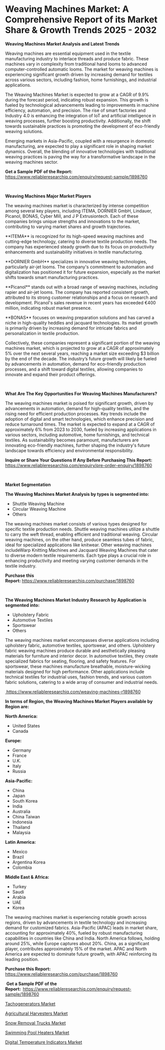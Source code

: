 <p><h1>Weaving Machines Market: A Comprehensive Report of its Market Share & Growth Trends 2025 - 2032</h1></p><p><strong>Weaving Machines Market Analysis and Latest Trends</strong></p>
<p><p>Weaving machines are essential equipment used in the textile manufacturing industry to interlace threads and produce fabric. These machines vary in complexity from traditional hand looms to advanced computer-controlled automatic looms. The market for weaving machines is experiencing significant growth driven by increasing demand for textiles across various sectors, including fashion, home furnishings, and industrial applications. </p><p>The Weaving Machines Market is expected to grow at a CAGR of 9.9% during the forecast period, indicating robust expansion. This growth is fueled by technological advancements leading to improvements in machine efficiency, automation, and precision. The rise of smart factories and Industry 4.0 is enhancing the integration of IoT and artificial intelligence in weaving processes, further boosting productivity. Additionally, the shift towards sustainable practices is promoting the development of eco-friendly weaving solutions. </p><p>Emerging markets in Asia-Pacific, coupled with a resurgence in domestic manufacturing, are expected to play a significant role in shaping market dynamics. Overall, the blending of innovative technologies with traditional weaving practices is paving the way for a transformative landscape in the weaving machines sector.</p></p>
<p><strong>Get a Sample PDF of the Report:&nbsp;</strong> <a href="https://www.reliableresearchiq.com/enquiry/request-sample/1898760?utm_campaign=104&utm_medium=2&utm_source=Github&utm_content=ia&utm_term=08042025&utm_id=weaving-machines">https://www.reliableresearchiq.com/enquiry/request-sample/1898760</a></p>
<p>&nbsp;</p>
<p><strong>Weaving Machines Major Market Players</strong></p>
<p><p>The weaving machines market is characterized by intense competition among several key players, including ITEMA, DORNIER GmbH, Lindauer, Picanol, BONAS, Cyber Mill, and J P Extrusiontech. Each of these companies brings unique strengths and innovations to the market, contributing to varying market shares and growth trajectories.</p><p>**ITEMA** is recognized for its high-speed weaving machines and cutting-edge technology, catering to diverse textile production needs. The company has experienced steady growth due to its focus on productivity enhancements and sustainability initiatives in textile manufacturing.</p><p>**DORNIER GmbH** specializes in innovative weaving technologies, particularly air-jet looms. The company's commitment to automation and digitalization has positioned it for future expansion, especially as the market shifts towards smart manufacturing practices.</p><p>**Picanol** stands out with a broad range of weaving machines, including rapier and air-jet looms. The company has reported consistent growth, attributed to its strong customer relationships and a focus on research and development. Picanol's sales revenue in recent years has exceeded €400 million, indicating robust market presence.</p><p>**BONAS** focuses on weaving preparation solutions and has carved a niche in high-quality heddles and jacquard technologies. Its market growth is primarily driven by increasing demand for intricate fabrics and personalization in textile production.</p><p>Collectively, these companies represent a significant portion of the weaving machines market, which is projected to grow at a CAGR of approximately 5% over the next several years, reaching a market size exceeding $3 billion by the end of the decade. The industry’s future growth will likely be fueled by advancements in automation, demand for eco-friendly production processes, and a shift toward digital textiles, allowing companies to innovate and expand their product offerings.</p></p>
<p>&nbsp;</p>
<p><strong>What Are The Key Opportunities For Weaving Machines Manufacturers?</strong></p>
<p><p>The weaving machines market is poised for significant growth, driven by advancements in automation, demand for high-quality textiles, and the rising need for efficient production processes. Key trends include the adoption of digital and smart technologies, which enhance precision and reduce turnaround times. The market is expected to expand at a CAGR of approximately 6% from 2023 to 2030, fueled by increasing applications in various sectors, including automotive, home furnishings, and technical textiles. As sustainability becomes paramount, manufacturers are innovating eco-friendly machines, further shaping the industry's future landscape towards efficiency and environmental responsibility.</p></p>
<p><strong>Inquire or Share Your Questions If Any Before Purchasing This Report:</strong> <a href="https://www.reliableresearchiq.com/enquiry/pre-order-enquiry/1898760?utm_campaign=104&utm_medium=2&utm_source=Github&utm_content=ia&utm_term=08042025&utm_id=weaving-machines">https://www.reliableresearchiq.com/enquiry/pre-order-enquiry/1898760</a></p>
<p>&nbsp;</p>
<p><strong>Market Segmentation</strong></p>
<p><strong>The Weaving Machines Market Analysis by types is segmented into:</strong></p>
<p><ul><li>Shuttle Weaving Machine</li><li>Circular Weaving Machine</li><li>Others</li></ul></p>
<p><p>The weaving machines market consists of various types designed for specific textile production needs. Shuttle weaving machines utilize a shuttle to carry the weft thread, enabling efficient and traditional weaving. Circular weaving machines, on the other hand, produce seamless tubes of fabric, ideal for specialized applications like knitwear. Other weaving machines includeWarp Knitting Machines and Jacquard Weaving Machines that cater to diverse modern textile requirements. Each type plays a crucial role in enhancing productivity and meeting varying customer demands in the textile industry.</p></p>
<p><strong>Purchase this Report:&nbsp;</strong><a href="https://www.reliableresearchiq.com/purchase/1898760?utm_campaign=104&utm_medium=2&utm_source=Github&utm_content=ia&utm_term=08042025&utm_id=weaving-machines">https://www.reliableresearchiq.com/purchase/1898760</a></p>
<p>&nbsp;</p>
<p><strong>The Weaving Machines Market Industry Research by Application is segmented into:</strong></p>
<p><ul><li>Upholstery Fabric</li><li>Automotive Textiles</li><li>Sportswear</li><li>Others</li></ul></p>
<p><p>The weaving machines market encompasses diverse applications including upholstery fabric, automotive textiles, sportswear, and others. Upholstery fabric weaving machines produce durable and aesthetically pleasing materials for furniture and interior decor. In automotive textiles, they create specialized fabrics for seating, flooring, and safety features. For sportswear, these machines manufacture breathable, moisture-wicking materials designed for high performance. Other applications include technical textiles for industrial uses, fashion trends, and various custom fabric solutions, catering to a wide array of consumer and industrial needs.</p></p>
<p><a href="https://www.reliableresearchiq.com/weaving-machines-r1898760?utm_campaign=104&utm_medium=2&utm_source=Github&utm_content=ia&utm_term=08042025&utm_id=weaving-machines">&nbsp;https://www.reliableresearchiq.com/weaving-machines-r1898760</a></p>
<p><strong>In terms of Region, the Weaving Machines Market Players available by Region are:</strong></p>
<p>
    <p> <strong> North America: </strong>
        <ul>
            <li>United States</li>
            <li>Canada</li>
        </ul>
        </p> 
    <p> <strong> Europe: </strong>
        <ul>
            <li>Germany</li>
            <li>France</li>
            <li>U.K.</li>
            <li>Italy</li>
            <li>Russia</li>
        </ul>
        </p> 
    <p> <strong> Asia-Pacific: </strong>
        <ul>
            <li>China</li>
            <li>Japan</li>
            <li>South Korea</li>
            <li>India</li>
            <li>Australia</li>
            <li>China Taiwan</li>
            <li>Indonesia</li>
            <li>Thailand</li>
            <li>Malaysia</li>
        </ul>
        </p> 
    <p> <strong> Latin America: </strong>
        <ul>
            <li>Mexico</li>
            <li>Brazil</li>
            <li>Argentina Korea</li>
            <li>Colombia</li>
        </ul>
        </p> 
    <p> <strong> Middle East & Africa: </strong>
        <ul>
            <li>Turkey</li>
            <li>Saudi</li>
            <li>Arabia</li>
            <li>UAE</li>
            <li>Korea</li>
        </ul>
    </p>
    </p>
<p><p>The weaving machines market is experiencing notable growth across regions, driven by advancements in textile technology and increasing demand for customized fabrics. Asia-Pacific (APAC) leads in market share, accounting for approximately 40%, fueled by robust manufacturing capabilities in countries like China and India. North America follows, holding around 25%, while Europe captures about 20%. China, as a significant player, contributes approximately 15% of the market. APAC and North America are expected to dominate future growth, with APAC reinforcing its leading position.</p></p>
<p><strong>Purchase this Report: </strong><a href="https://www.reliableresearchiq.com/purchase/1898760?utm_campaign=104&utm_medium=2&utm_source=Github&utm_content=ia&utm_term=08042025&utm_id=weaving-machines">https://www.reliableresearchiq.com/purchase/1898760</a></p>
<p>&nbsp;<strong>Get a Sample PDF of the Report:&nbsp;&nbsp;</strong><a href="https://www.reliableresearchiq.com/enquiry/request-sample/1898760?utm_campaign=104&utm_medium=2&utm_source=Github&utm_content=ia&utm_term=08042025&utm_id=weaving-machines">https://www.reliableresearchiq.com/enquiry/request-sample/1898760</a></p>
<p><strong></strong></p>
<p><p><a href="https://github.com/astadtetcha28/Market-Research-Report-List-1/blob/main/tachogenerators-market.md?utm_campaign=104&utm_medium=2&utm_source=Github&utm_content=ia&utm_term=08042025&utm_id=weaving-machines">Tachogenerators Market</a></p><p><a href="https://github.com/yakobotege/Market-Research-Report-List-1/blob/main/agricultural-harvesters-market.md?utm_campaign=104&utm_medium=2&utm_source=Github&utm_content=ia&utm_term=08042025&utm_id=weaving-machines">Agricultural Harvesters Market</a></p><p><a href="https://github.com/pupekironim/Market-Research-Report-List-1/blob/main/snow-removal-trucks-market.md?utm_campaign=104&utm_medium=2&utm_source=Github&utm_content=ia&utm_term=08042025&utm_id=weaving-machines">Snow Removal Trucks Market</a></p><p><a href="https://github.com/ertssmelov0/Market-Research-Report-List-1/blob/main/swimming-pool-heaters-market.md?utm_campaign=104&utm_medium=2&utm_source=Github&utm_content=ia&utm_term=08042025&utm_id=weaving-machines">Swimming Pool Heaters Market</a></p><p><a href="https://github.com/siriocooch4a/Market-Research-Report-List-1/blob/main/digital-temperature-indicators-market.md?utm_campaign=104&utm_medium=2&utm_source=Github&utm_content=ia&utm_term=08042025&utm_id=weaving-machines">Digital Temperature Indicators Market</a></p></p>
